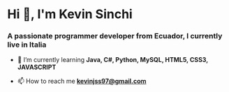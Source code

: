 <h1>Hi 👋, I'm Kevin Sinchi</h1>
<h3>A passionate programmer developer from Ecuador, I currently live in Italia</h3>

- 🌱 I’m currently learning **Java, C#, Python, MySQL, HTML5, CSS3, JAVASCRIPT**

- 📫 How to reach me **kevinjss97@gmail.com**
